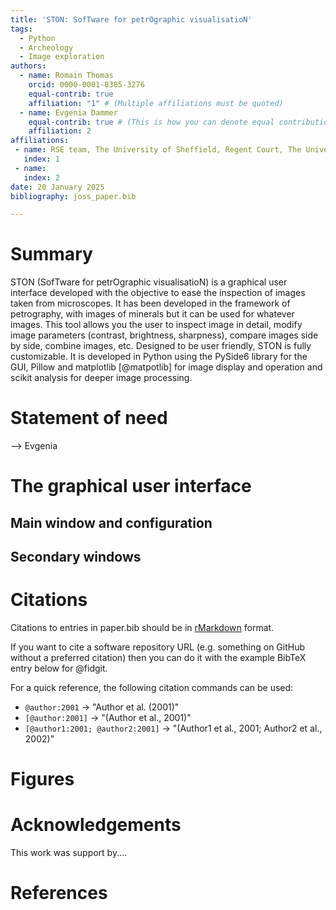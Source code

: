 ```yaml
---
title: 'STON: SofTware for petrOgraphic visualisatioN'
tags:
  - Python
  - Archeology
  - Image exploration
authors:
  - name: Romain Thomas
    orcid: 0000-0001-8385-3276
    equal-contrib: true
    affiliation: "1" # (Multiple affiliations must be quoted)
  - name: Evgenia Dammer
    equal-contrib: true # (This is how you can denote equal contributions between multiple authors)
    affiliation: 2
affiliations:
 - name: RSE team, The University of Sheffield, Regent Court, The University of Sheffield, 211 Portobello St, Sheffield S1 4DP 
   index: 1
 - name:
   index: 2
date: 20 January 2025
bibliography: joss_paper.bib

---
```


# Summary

STON (SofTware for petrOgraphic visualisatioN) is a graphical user interface developed with the objective to ease the inspection of images taken from microscopes. It has been developed in the framework of petrography, with images of minerals but it can be used for whatever images. This tool allows you the user to inspect image in detail, modify image parameters (contrast, brightness, sharpness), compare images side by side, combine images, etc. 
Designed to be user friendly, STON is fully customizable. It is developed in Python using the PySide6 library for the GUI, Pillow and matplotlib [@matpotlib] for image display and operation and scikit analysis for deeper image processing. 

# Statement of need

--> Evgenia 

# The graphical user interface

## Main window and configuration 

## Secondary windows


# Citations

Citations to entries in paper.bib should be in
[rMarkdown](http://rmarkdown.rstudio.com/authoring_bibliographies_and_citations.html)
format.

If you want to cite a software repository URL (e.g. something on GitHub without a preferred
citation) then you can do it with the example BibTeX entry below for @fidgit.

For a quick reference, the following citation commands can be used:
- `@author:2001`  ->  "Author et al. (2001)"
- `[@author:2001]` -> "(Author et al., 2001)"
- `[@author1:2001; @author2:2001]` -> "(Author1 et al., 2001; Author2 et al., 2002)"

# Figures

# Acknowledgements

This work was support by....

# References
